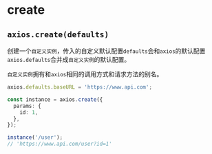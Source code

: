 # create

## `axios.create(defaults)`

创建一个`自定义实例`，传入的自定义默认配置`defaults`会和`axios`的默认配置`axios.defaults`合并成`自定义实例`的默认配置。

`自定义实例`拥有和`axios`相同的调用方式和请求方法的别名。

```typescript
axios.defaults.baseURL = 'https://www.api.com';

const instance = axios.create({
  params: {
    id: 1,
  },
});

instance('/user');
// 'https://www.api.com/user?id=1'
```

